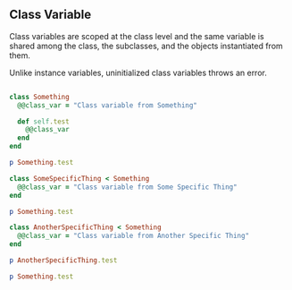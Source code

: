 ## Class Variable

Class variables are scoped at the class level and the same variable is shared among the class, the subclasses, and the objects instantiated from them.

Unlike instance variables, uninitialized class variables throws an error.

```ruby

class Something
  @@class_var = "Class variable from Something"

  def self.test
    @@class_var
  end
end

p Something.test

class SomeSpecificThing < Something
  @@class_var = "Class variable from Some Specific Thing"
end

p Something.test

class AnotherSpecificThing < Something
  @@class_var = "Class variable from Another Specific Thing"
end

p AnotherSpecificThing.test

p Something.test
```